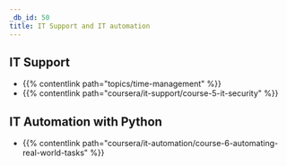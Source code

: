 ```yaml
---
_db_id: 50
title: IT Support and IT automation
---
```


## IT Support
- {{% contentlink path="topics/time-management" %}}
- {{% contentlink path="coursera/it-support/course-5-it-security" %}}

## IT Automation with Python
- {{% contentlink path="coursera/it-automation/course-6-automating-real-world-tasks" %}}